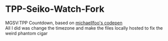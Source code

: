 # TPP-Seiko-Watch-Fork
MGSV:TPP Countdown, based on [michaellfoo's codepen](http://codepen.io/michaellfoo/pen/mJOLMw)  
All I did was change the timezone and make the files locally hosted to fix the weird phantom cigar
